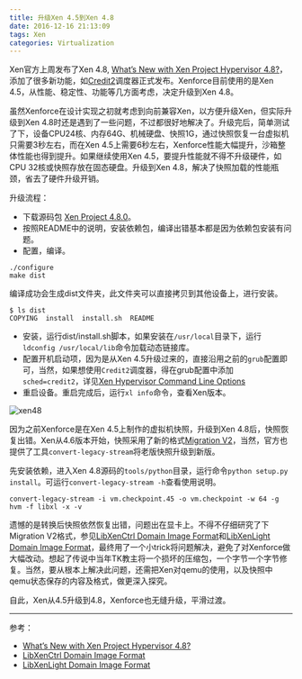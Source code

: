 ```yaml
---
title: 升级Xen 4.5到Xen 4.8
date: 2016-12-16 21:13:09
tags: Xen
categories: Virtualization
---
```


Xen官方上周发布了Xen 4.8, [What’s New with Xen Project Hypervisor 4.8?](https://blog.xenproject.org/2016/12/07/whats-new-with-xen-project-hypervisor-4-8/)，添加了很多新功能，如[Credit2](https://wiki.xenproject.org/wiki/Credit2_Scheduler_Development)调度器正式发布。Xenforce目前使用的是Xen 4.5，从性能、稳定性、功能等几方面考虑，决定升级到Xen 4.8。

<!-- more -->

虽然Xenforce在设计实现之初就考虑到向前兼容Xen，以方便升级Xen，但实际升级到Xen 4.8时还是遇到了一些问题，不过都很好地解决了。升级完后，简单测试了下，设备CPU24核、内存64G、机械硬盘、快照1G，通过快照恢复一台虚拟机只需要3秒左右，而在Xen 4.5上需要6秒左右，Xenforce性能大幅提升，沙箱整体性能也得到提升。如果继续使用Xen 4.5，要提升性能就不得不升级硬件，如CPU 32核或快照存放在固态硬盘。升级到Xen 4.8，解决了快照加载的性能瓶颈，省去了硬件升级开销。

升级流程：

- 下载源码包 [Xen Project 4.8.0](https://xenproject.org/downloads/xen-archives/xen-project-48-series/xen-project-480.html)。
- 按照README中的说明，安装依赖包，编译出错基本都是因为依赖包安装有问题。
- 配置，编译。

```
./configure
make dist
```

编译成功会生成dist文件夹，此文件夹可以直接拷贝到其他设备上，进行安装。

```
$ ls dist 
COPYING  install  install.sh  README
```

- 安装，运行dist/install.sh脚本，如果安装在`/usr/local`目录下，运行`ldconfig /usr/local/lib`命令加载动态链接库。
- 配置开机启动项，因为是从Xen 4.5升级过来的，直接沿用之前的`grub`配置即可，当然，如果想使用`Credit2`调度器，得在grub配置中添加`sched=credit2`，详见[Xen Hypervisor Command Line Options](http://xenbits.xen.org/docs/unstable/misc/xen-command-line.html)
- 重启设备。重启完成后，运行`xl info`命令，查看Xen版本。

![xen48](http://7xtc3e.com1.z0.glb.clouddn.com/upgrade-xen45-to-xen48/xen4.8.png)

因为之前Xenforce是在Xen 4.5上制作的虚拟机快照，升级到Xen 4.8后，快照恢复出错。Xen从4.6版本开始，快照采用了新的格式[Migration V2](https://xenbits.xen.org/docs/unstable/features/migration.html)，当然，官方也提供了工具`convert-legacy-stream`将老版快照升级到新版。

先安装依赖，进入Xen 4.8源码的`tools/python`目录，运行命令`python setup.py install`。可运行`convert-legacy-stream -h`查看使用说明。

```
convert-legacy-stream -i vm.checkpoint.45 -o vm.checkpoint -w 64 -g hvm -f libxl -x -v
```

遗憾的是转换后快照依然恢复出错，问题出在显卡上。不得不仔细研究了下Migration V2格式，参见[LibXenCtrl Domain Image Format](https://xenbits.xen.org/docs/unstable/specs/libxc-migration-stream.html)和[LibXenLight Domain Image Format](https://xenbits.xen.org/docs/unstable/specs/libxl-migration-stream.html)，最终用了一个小trick将问题解决，避免了对Xenforce做大幅改动。想起了传说中当年TK教主将一个损坏的压缩包，一个字节一个字节修复。当然，要从根本上解决此问题，还需把Xen对qemu的使用，以及快照中qemu状态保存的内容及格式，做更深入探究。

自此，Xen从4.5升级到4.8，Xenforce也无缝升级，平滑过渡。

---

参考：

- [What’s New with Xen Project Hypervisor 4.8?](https://blog.xenproject.org/2016/12/07/whats-new-with-xen-project-hypervisor-4-8/)
- [LibXenCtrl Domain Image Format](https://xenbits.xen.org/docs/unstable/specs/libxc-migration-stream.html)
- [LibXenLight Domain Image Format](https://xenbits.xen.org/docs/unstable/specs/libxl-migration-stream.html)
